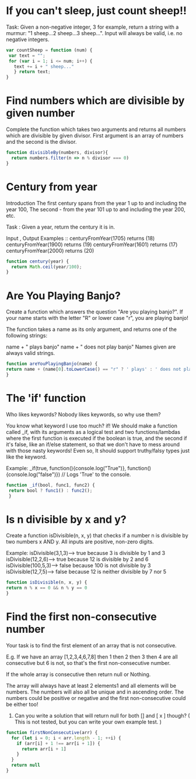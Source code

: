 # If you can't sleep, just count sheep!!

Task:
Given a non-negative integer, 3 for example, return a string with a murmur: "1 sheep...2 sheep...3 sheep...". Input will always be valid, i.e. no negative integers.

```javascript
var countSheep = function (num) {
 var text = "";
 for (var i = 1; i <= num; i++) {
   text += i + " sheep..."
   } return text; 
}
```


# Find numbers which are divisible by given number

Complete the function which takes two arguments and returns all numbers which are divisible by given divisor. First argument is an array of numbers and the second is the divisor.

```javascript
function divisibleBy(numbers, divisor){
  return numbers.filter(n => n % divisor === 0)
}
```


# Century from year

Introduction
The first century spans from the year 1 up to and including the year 100, The second - from the year 101 up to and including the year 200, etc.

Task :
Given a year, return the century it is in.

Input , Output Examples ::
centuryFromYear(1705)  returns (18)
centuryFromYear(1900)  returns (19)
centuryFromYear(1601)  returns (17)
centuryFromYear(2000)  returns (20)

```javascript
function century(year) {
  return Math.ceil(year/100);
}
```


# Are You Playing Banjo?

Create a function which answers the question "Are you playing banjo?".
If your name starts with the letter "R" or lower case "r", you are playing banjo!

The function takes a name as its only argument, and returns one of the following strings:

name + " plays banjo" 
name + " does not play banjo"
Names given are always valid strings.

```javascript
function areYouPlayingBanjo(name) {
return name + (name[0].toLowerCase() == "r" ? ' plays' : ' does not play') + " banjo";
}
```


# The 'if' function

Who likes keywords? Nobody likes keywords, so why use them?

You know what keyword I use too much? if! We should make a function called _if, with its arguments as a logical test and two functions/lambdas where the first function is executed if the boolean is true, and the second if it's false, like an if/else statement, so that we don't have to mess around with those nasty keywords! Even so, It should support truthy/falsy types just like the keyword.

Example:
_if(true, function(){console.log("True")}, function(){console.log("false")})
// Logs 'True' to the console.

```javascript
function _if(bool, func1, func2) {
 return bool ? func1() : func2();
 }
```

# Is n divisible by x and y?

Create a function isDivisible(n, x, y) that checks if a number n is divisible by two numbers x AND y. All inputs are positive, non-zero digits.

Example:
isDivisible(3,1,3)--> true because 3 is divisible by 1 and 3
isDivisible(12,2,6)--> true because 12 is divisible by 2 and 6
isDivisible(100,5,3)--> false because 100 is not divisible by 3
isDivisible(12,7,5)--> false because 12 is neither divisible by 7 nor 5

```javascript
function isDivisible(n, x, y) {
return n % x == 0 && n % y == 0
}
```


# Find the first non-consecutive number

Your task is to find the first element of an array that is not consecutive.

E.g. If we have an array [1,2,3,4,6,7,8] then 1 then 2 then 3 then 4 are all consecutive but 6 is not, so that's the first non-consecutive number.

If the whole array is consecutive then return null or Nothing.

The array will always have at least 2 elements1 and all elements will be numbers. The numbers will also all be unique and in ascending order. The numbers could be positive or negative and the first non-consecutive could be either too!

1) Can you write a solution that will return null for both [] and [ x ] though? ( This is not tested, but you can write your own example test. )
  
```javascript
function firstNonConsecutive(arr) {
  for (let i = 0; i < arr.length - 1; ++i) {
    if (arr[i] + 1 !== arr[i + 1]) {
      return arr[i + 1]
    }
  }
  return null
}
```